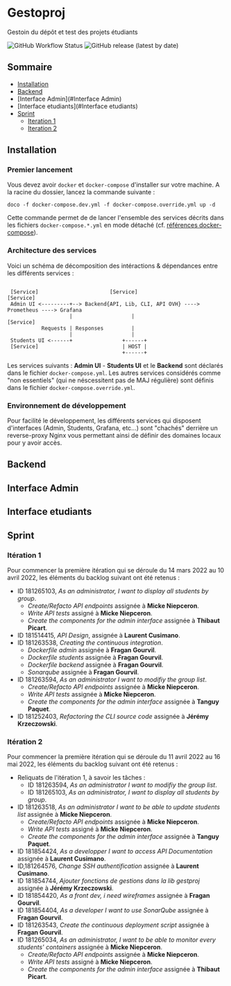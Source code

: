 # Gestoproj

Gestoin du dépôt et test des projets étudiants

![GitHub Workflow Status](https://img.shields.io/github/workflow/status/INSSET/m1_2021_2022-kraken/admin.yaml) ![GitHub release (latest by date)](https://img.shields.io/github/v/release/NSSET/m1_2021_2022-kraken?color=#56C230)

## Sommaire

* [Installation](#Installation)
* [Backend](#Backend)
* [Interface Admin](#Interface Admin)
* [Interface etudiants](#Interface etudiants)
* [Sprint](#Sprint)
  * [Iteration 1](#Interation_1)
  * [Iteration 2](#Interation_2)


## Installation

### Premier lancement

Vous devez avoir `docker` et `docker-compose` d'installer sur votre machine. A la racine du dossier, lancez la commande suivante :  

```shell
doco -f docker-compose.dev.yml -f docker-compose.override.yml up -d
```

Cette commande permet de de lancer l'ensemble des services décrits dans les fichiers `docker-compose.*.yml` en mode détaché (cf. [références docker-compose](https://docs.docker.com/compose/reference/)).

### Architecture des services

Voici un schéma de décomposition des intéractions & dépendances entre les différents services :

```
  
 [Service]                       [Service]                                      [Service]
 Admin UI <---------+--> Backend{API, Lib, CLI, API OVH} ----> Prometheus ----> Grafana
                    |                   |                      [Service]    
           Requests | Responses         |
                    |                   |
 Students UI <------+                +------+
 [Service]                           | HOST |
                                     +------+
```

Les services suivants : **Admin UI** - **Students UI** et le **Backend** sont déclarés dans le fichier `docker-compose.yml`. Les autres services considérés comme "non essentiels" (qui ne néscessitent pas de MAJ régulière) sont définis dans le fichier
`docker-compose.override.yml`.

### Environnement de développement

Pour facilité le développement, les différents services qui disposent d'interfaces (Admin, Students, Grafana, etc...) sont "chachés" derrière un reverse-proxy Nginx vous permettant ainsi de définir
des domaines locaux pour y avoir accès.

## Backend

## Interface Admin

## Interface etudiants

## Sprint
### Itération 1
Pour commencer la première itération qui se déroule du 14 mars 2022 au 10 avril 2022, les éléments du backlog suivant ont été retenus :
- ID 181265103, <em>As an administrator, I want to display all students by group</em>.
    - <em>Create/Refacto API endpoints</em> assignée à **Micke Niepceron**.
    - <em>Write API tests</em> assigné à **Micke Niepceron**.
    - <em>Create the components for the admin interface</em> assignée à **Thibaut Picart**.
- ID 181514415, <em>API Design</em>, assignée à **Laurent Cusimano**.
- ID 181263538, <em>Creating the continuous integration</em>.
  - <em>Dockerfile admin</em> assignée à **Fragan Gourvil**.
  - <em>Dockerfile students</em> assignée à **Fragan Gourvil**.
  - <em>Dockerfile backend</em> assignée à **Fragan Gourvil**.
  - <em>Sonarqube</em> assignée à **Fragan Gourvil**.
- ID 181263594, <em>As an administrator I want to modifiy the group list</em>.
    - <em>Create/Refacto API endpoints</em> assignée à **Micke Niepceron**.
    - <em>Write API tests</em> assignée à **Micke Niepceron**.
    - <em>Create the components for the admin interface</em> assignée à **Tanguy Paquet**.
- ID 181252403, <em>Refactoring the CLI source code</em> assignée à **Jérémy Krzeczowski**.
### Itération 2
Pour commencer la première itération qui se déroule du 11 avril 2022 au 16 mai 2022, les éléments du backlog suivant ont été retenus :
- Reliquats de l'itération 1, à savoir les tâches : 
  - ID 181263594, <em>As an administrator I want to modifiy the group list</em>.
  - ID 181265103, <em>As an administrator, I want to display all students by group</em>.
- ID 181263518, <em>As an administrator I want to be able to update students list</em> assignée à **Micke Niepceron**.
  - <em>Create/Refacto API endpoints</em> assignée à **Micke Niepceron**.
  - <em>Write API tests</em> assigné à **Micke Niepceron**.
  - <em>Create the components for the admin interface</em> assignée à **Tanguy Paquet**.
- ID 181854424, <em>As a developper I want to access API Documentation</em> assignée à **Laurent Cusimano**.
- ID,181264576, <em>Change SSH authentification</em> assignée à **Laurent Cusimano**.
- ID 181854744, <em>Ajouter fonctions de gestions dans la lib gestproj</em> assignée à **Jérémy Krzeczowski**.
- ID 181854420, <em>As a front dev, i need wireframes</em> assignée à **Fragan Gourvil**.
- ID 181854404, <em>As a developer I want to use SonarQube</em> assignée à **Fragan Gourvil**.
- ID 181263543, <em>Create the continuous deployment script</em> assignée à **Fragan Gourvil**.
- ID 181265034, <em>As an administrator, I want to be able to monitor every students' containers</em> assignée à **Micke Niepceron**.
  - <em>Create/Refacto API endpoints</em> assignée à **Micke Niepceron**.
  - <em>Write API tests</em> assigné à **Micke Niepceron**.
  - <em>Create the components for the admin interface</em> assignée à **Thibaut Picart**.